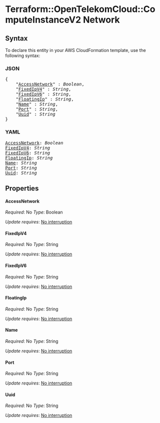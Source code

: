 # Terraform::OpenTelekomCloud::ComputeInstanceV2 Network

## Syntax

To declare this entity in your AWS CloudFormation template, use the following syntax:

### JSON

<pre>
{
    "<a href="#accessnetwork" title="AccessNetwork">AccessNetwork</a>" : <i>Boolean</i>,
    "<a href="#fixedipv4" title="FixedIpV4">FixedIpV4</a>" : <i>String</i>,
    "<a href="#fixedipv6" title="FixedIpV6">FixedIpV6</a>" : <i>String</i>,
    "<a href="#floatingip" title="FloatingIp">FloatingIp</a>" : <i>String</i>,
    "<a href="#name" title="Name">Name</a>" : <i>String</i>,
    "<a href="#port" title="Port">Port</a>" : <i>String</i>,
    "<a href="#uuid" title="Uuid">Uuid</a>" : <i>String</i>
}
</pre>

### YAML

<pre>
<a href="#accessnetwork" title="AccessNetwork">AccessNetwork</a>: <i>Boolean</i>
<a href="#fixedipv4" title="FixedIpV4">FixedIpV4</a>: <i>String</i>
<a href="#fixedipv6" title="FixedIpV6">FixedIpV6</a>: <i>String</i>
<a href="#floatingip" title="FloatingIp">FloatingIp</a>: <i>String</i>
<a href="#name" title="Name">Name</a>: <i>String</i>
<a href="#port" title="Port">Port</a>: <i>String</i>
<a href="#uuid" title="Uuid">Uuid</a>: <i>String</i>
</pre>

## Properties

#### AccessNetwork

_Required_: No
_Type_: Boolean

_Update requires_: [No interruption](https://docs.aws.amazon.com/AWSCloudFormation/latest/UserGuide/using-cfn-updating-stacks-update-behaviors.html#update-no-interrupt)

#### FixedIpV4

_Required_: No
_Type_: String

_Update requires_: [No interruption](https://docs.aws.amazon.com/AWSCloudFormation/latest/UserGuide/using-cfn-updating-stacks-update-behaviors.html#update-no-interrupt)

#### FixedIpV6

_Required_: No
_Type_: String

_Update requires_: [No interruption](https://docs.aws.amazon.com/AWSCloudFormation/latest/UserGuide/using-cfn-updating-stacks-update-behaviors.html#update-no-interrupt)

#### FloatingIp

_Required_: No
_Type_: String

_Update requires_: [No interruption](https://docs.aws.amazon.com/AWSCloudFormation/latest/UserGuide/using-cfn-updating-stacks-update-behaviors.html#update-no-interrupt)

#### Name

_Required_: No
_Type_: String

_Update requires_: [No interruption](https://docs.aws.amazon.com/AWSCloudFormation/latest/UserGuide/using-cfn-updating-stacks-update-behaviors.html#update-no-interrupt)

#### Port

_Required_: No
_Type_: String

_Update requires_: [No interruption](https://docs.aws.amazon.com/AWSCloudFormation/latest/UserGuide/using-cfn-updating-stacks-update-behaviors.html#update-no-interrupt)

#### Uuid

_Required_: No
_Type_: String

_Update requires_: [No interruption](https://docs.aws.amazon.com/AWSCloudFormation/latest/UserGuide/using-cfn-updating-stacks-update-behaviors.html#update-no-interrupt)

